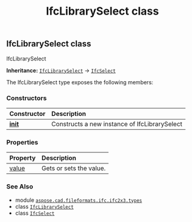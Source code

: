 ﻿---
title: IfcLibrarySelect class
second_title: Aspose.CAD for Python via .NET API References
description: 
type: docs
weight: 680
url: /python-net/aspose.cad.fileformats.ifc.ifc2x3.types/ifclibraryselect/
is_root: false
---

## IfcLibrarySelect class

IfcLibrarySelect



**Inheritance:** [`IfcLibrarySelect`](/cad/python-net/aspose.cad.fileformats.ifc.ifc2x3.types/ifclibraryselect) → 
[`IfcSelect`](/cad/python-net/aspose.cad.fileformats.ifc/ifcselect)



The IfcLibrarySelect type exposes the following members:

### Constructors
| Constructor | Description |
| :- | :- |
| [__init__](/cad/python-net/aspose.cad.fileformats.ifc.ifc2x3.types/ifclibraryselect/__init__/#) | Constructs a new instance of IfcLibrarySelect |


### Properties
| Property | Description |
| :- | :- |
| [value](/cad/python-net/aspose.cad.fileformats.ifc.ifc2x3.types/ifclibraryselect/value) | Gets or sets the value. |



### See Also
* module [`aspose.cad.fileformats.ifc.ifc2x3.types`](..)
* class [`IfcLibrarySelect`](/cad/python-net/aspose.cad.fileformats.ifc.ifc2x3.types/ifclibraryselect)
* class [`IfcSelect`](/cad/python-net/aspose.cad.fileformats.ifc/ifcselect)
